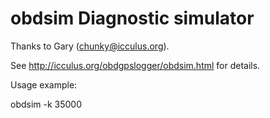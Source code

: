 obdsim Diagnostic simulator
=====================================

Thanks to Gary (chunky@icculus.org).

See http://icculus.org/obdgpslogger/obdsim.html for details.

Usage example:

obdsim -k 35000